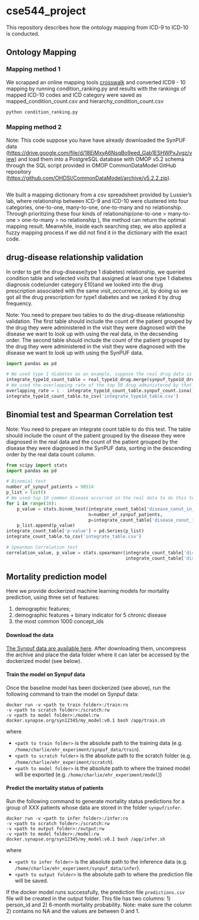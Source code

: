 # cse544_project
This repository describes how the ontology mapping from ICD-9 to ICD-10 is conducted.
## Ontology Mapping
### Mapping method 1
We scrapped an online mapping tools [crosswalk]((http://www.icd10codesearch.com/)) and converted ICD9 - 10 mapping by running condition_ranking.py and results with the rankings of mapped ICD-10 codes and ICD category were saved as mapped_condition_count.csv and hierarchy_condition_count.csv
```python
python condition_ranking.py
```
### Mapping method 2
Note: This code suppose you have have already downloaded the SynPUF data (https://drive.google.com/file/d/18EjMxyA6NsqBo9eed_Gab1ESHWPxJygz/view) and load them into a PostgreSQL database with OMOP v5.2 schema through the SQL script provided in OMOP CommonDataModel GitHub repository (https://github.com/OHDSI/CommonDataModel/archive/v5.2.2.zip).
```sql

```
We built a mapping dictionary from a csv spreadsheet provided by Lussier’s lab, where relationship between ICD-9 and ICD-10 were clustered into four categories, one-to-one, many-to-one, one-to-many and no relationship. Through prioritizing these four kinds of relationship(one-to-one > many-to-one > one-to-many > no relationship ), the method can return the optimal mapping result. Meanwhile, inside each searching step, we also applied a fuzzy mapping process if we did not find it in the dictionary with the exact code.
## drug-disease relationship validation
In order to get the drug-disease(type 1 diabetes) relationship, we queried condition table and selected visits that assigned at least one type 1 diabetes diagnosis code(under category E10)and we looked into the drug prescription associated with the same visit_occurrence_id, by doing so we got all the drug prescription for type1 diabetes and we ranked it by drug frequency.

Note: You need to prepare two tables to do the drug-disease relationship validation. The first table should include the count of the patient grouped by the drug they were administered in the visit they were diagnosed with the disease we want to look up with using the real data, in the decsending order. The second table should include the count of the patient grouped by the drug they were administered in the visit they were diagnosed with the disease we want to look up with using the SynPUF data. 

```python
import pandas as pd

# We used type 1 diabetes as an example, suppose the real drug data is saved as real_type1d_drug, the SynPUF drug data is saved as synpuf_type1d_drug.
integrate_type1d_count_table = real_type1d_drug.merge(synpuf_type1d_drug, how='left', on='drug')
# We used the overlapping rate of the top 50 drug administered by that disease
overlapping_rate = 1 - integrate_type1d_count_table.synpuf_count.isna().sum() / 50
integrate_type1d_count_table.to_csv('integrate_type1d_table.csv')
```
## Binomial test and Spearman Correlation test
Note: You need to prepare an integrate count table to do this test. The table should include the count of the patient grouped by the disease they were diagnosed in the real data and the count of the patient grouped by the disease they were diagnosed in the SynPUF data, sorting in the descending order by the real data count column.
```python
from scipy import stats
import pandas as pd

# Binomial test
number_of_synpuf_patients = 98514
p_list = list()
# We used top 10 common disease occurred in the real data to do this test
for i in range(10):
    p_value = stats.binom_test(integrate_count_table['disease_conut_in_synpuf_patients'][i],
                               n=number_of_synpuf_patients, 
                               p=integrate_count_table['disease_conut_in_real_patients'][i] / number_of_real_patients)
    p_list.append(p_value)
integrate_count_table['p-value'] = pd.Series(p_list)
integrate_count_table.to_csv('integrate_table.csv')

# Spearman Correlation test
correlation_value, p_value = stats.spearmanr(integrate_count_table['disease_conut_in_real_patients'], 
                                             integrate_count_table['disease_conut_in_synpuf_patients'])
```
## Mortality prediction model
Here we provide dockerized machine learning models for mortality prediction, using three set of features:
1. demographic features;
2. demographic features + binary indicator for 5 chronic disease
3. the most common 1000 concept_ids


#### Download the data
[The Synpuf data are available here](https://www.synapse.org/#!Synapse:syn20685954). After downloading them, uncompress the archive and place the data folder where it can later be accessed by the dockerized model (see below).

#### Train the model on Synpuf data
Once the baseline model has been dockerized (see above), run the following command to train the model on Synpuf data:

```
docker run -v <path to train folder>:/train:ro
-v <path to scratch folder>:/scratch:rw
-v <path to model folder>:/model:rw  docker.synapse.org/syn12345/my_model:v0.1 bash /app/train.sh
```

where

- `<path to train folder>` is the absolute path to the training data (e.g. `/home/charlie/ehr_experiment/synpuf_data/train`).
- `<path to scratch folder>` is the absolute path to the scratch folder (e.g. `/home/charlie/ehr_experiment/scratch`).
- `<path to model folder>` is the absolute path to where the trained model will be exported (e.g. `/home/charlie/ehr_experiment/model`))

#### Predict the mortality status of patients

Run the following command to generate mortality status predictions for a group of XXX patients whose data are stored in the folder `synpuf/infer`.


```
docker run -v <path to infer folder>:/infer:ro
-v <path to scratch folder>:/scratch:rw
-v <path to output folder>:/output:rw
-v <path to model folder>:/model:rw
docker.synapse.org/syn12345/my_model:v0.1 bash /app/infer.sh
```

where

- `<path to infer folder>` is the absolute path to the inference data (e.g. `/home/charlie/ehr_experiment/synpuf_data/infer`).
- `<path to output folder>` is the absolute path to where the prediction file will be saved.

If the docker model runs successfully, the prediction file `predictions.csv` file will be created in the output folder. This file has two columns: 1) person_id and 2) 6-month mortality probability. Note: make sure the column 2) contains no NA and the values are between 0 and 1.
